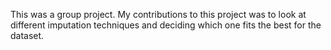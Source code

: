 This was a group project. My contributions to this project was to look at different imputation techniques and deciding which one fits the best for the dataset. 
